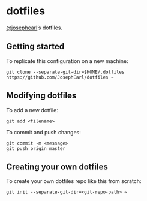 # dotfiles

[@josephearl](https://twitter.com/josephearl)’s dotfiles.

## Getting started

To replicate this configuration on a new machine:

    git clone --separate-git-dir=$HOME/.dotfiles https://github.com/JosephEarl/dotfiles ~

## Modifying dotfiles

To add a new dotfile:

    git add <filename>

To commit and push changes:

    git commit -m <message>
    git push origin master

## Creating your own dotfiles

To create your own dotfiles repo like this from scratch:

    git init --separate-git-dir=<git-repo-path> ~

